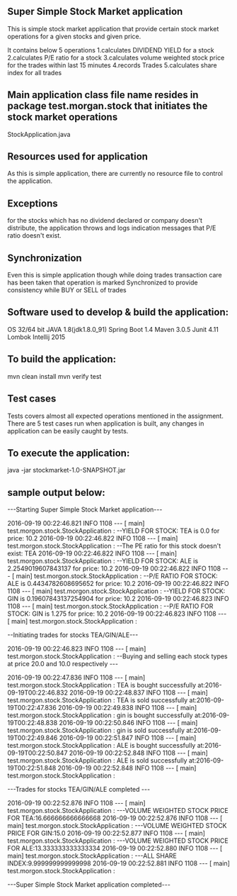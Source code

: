 ## Super Simple Stock Market application

This is simple stock market application that provide certain stock market operations for a given stocks and given price.

It contains below 5 operations 
1.calculates DIVIDEND YIELD for a stock
2.calculates P/E ratio for a stock
3.calculates volume weighted stock price for the trades within last 15 minutes
4.records Trades
5.calculates share index for all trades


## Main application class file name resides in package test.morgan.stock that initiates the stock market operations
  StockApplication.java

## Resources used for application
As this is simple application, there are currently no resource file to control the application.

## Exceptions
for the stocks which has no dividend declared or company doesn't distribute, the application throws and logs indication messages that P/E ratio doesn't exist.

## Synchronization
Even this is simple application though while doing trades transaction care has been taken that operation is marked Synchronized to provide consistency while BUY or SELL of trades

## Software used to develop & build the application:
OS 32/64 bit
JAVA 1.8(jdk1.8.0_91)
Spring Boot 1.4
Maven 3.0.5
Junit 4.11
Lombok
Intellij 2015

## To build the application:
 mvn clean install
 mvn verify test

## Test cases
Tests covers almost all expected operations mentioned in the assignment.
There are 5 test cases run when application is built, any changes in application can be easily caught by tests.

## To execute the application:
java -jar stockmarket-1.0-SNAPSHOT.jar


## sample output below:

---Starting Super Simple Stock Market application---

2016-09-19 00:22:46.821  INFO 1108 --- [           main] test.morgon.stock.StockApplication       : --YIELD FOR STOCK: TEA is 0.0 for price: 10.2
2016-09-19 00:22:46.822  INFO 1108 --- [           main] test.morgon.stock.StockApplication       : --The PE ratio for this stock doesn't exist: TEA
2016-09-19 00:22:46.822  INFO 1108 --- [           main] test.morgon.stock.StockApplication       : --YIELD FOR STOCK: ALE is 2.2549019607843137 for price: 10.2
2016-09-19 00:22:46.822  INFO 1108 --- [           main] test.morgon.stock.StockApplication       : --P/E RATIO FOR STOCK: ALE is 0.4434782608695652 for price: 10.2
2016-09-19 00:22:46.822  INFO 1108 --- [           main] test.morgon.stock.StockApplication       : --YIELD FOR STOCK: GIN is 0.19607843137254904 for price: 10.2
2016-09-19 00:22:46.823  INFO 1108 --- [           main] test.morgon.stock.StockApplication       : --P/E RATIO FOR STOCK: GIN is 1.275 for price: 10.2
2016-09-19 00:22:46.823  INFO 1108 --- [           main] test.morgon.stock.StockApplication       :

--Initiating trades for stocks TEA/GIN/ALE---

2016-09-19 00:22:46.823  INFO 1108 --- [           main] test.morgon.stock.StockApplication       :
--Buying and selling each stock types at price 20.0 and 10.0 respectively ---

2016-09-19 00:22:47.836  INFO 1108 --- [           main] test.morgon.stock.StockApplication       : TEA is bought successfully at:2016-09-19T00:22:46.832
2016-09-19 00:22:48.837  INFO 1108 --- [           main] test.morgon.stock.StockApplication       : TEA is sold successfully at:2016-09-19T00:22:47.836
2016-09-19 00:22:49.838  INFO 1108 --- [           main] test.morgon.stock.StockApplication       : gin is bought successfully at:2016-09-19T00:22:48.838
2016-09-19 00:22:50.846  INFO 1108 --- [           main] test.morgon.stock.StockApplication       : gin is sold successfully at:2016-09-19T00:22:49.846
2016-09-19 00:22:51.847  INFO 1108 --- [           main] test.morgon.stock.StockApplication       : ALE is bought successfully at:2016-09-19T00:22:50.847
2016-09-19 00:22:52.848  INFO 1108 --- [           main] test.morgon.stock.StockApplication       : ALE is sold successfully at:2016-09-19T00:22:51.848
2016-09-19 00:22:52.848  INFO 1108 --- [           main] test.morgon.stock.StockApplication       :

---Trades for stocks TEA/GIN/ALE completed ---

2016-09-19 00:22:52.876  INFO 1108 --- [           main] test.morgon.stock.StockApplication       : ---VOLUME WEIGHTED STOCK PRICE FOR TEA:16.666666666666668
2016-09-19 00:22:52.876  INFO 1108 --- [           main] test.morgon.stock.StockApplication       : ---VOLUME WEIGHTED STOCK PRICE FOR GIN:15.0
2016-09-19 00:22:52.877  INFO 1108 --- [           main] test.morgon.stock.StockApplication       : ---VOLUME WEIGHTED STOCK PRICE FOR ALE:13.333333333333334
2016-09-19 00:22:52.880  INFO 1108 --- [           main] test.morgon.stock.StockApplication       : ---ALL SHARE INDEX:9.999999999999998
2016-09-19 00:22:52.881  INFO 1108 --- [           main] test.morgon.stock.StockApplication       :

---Super Simple Stock Market application completed---